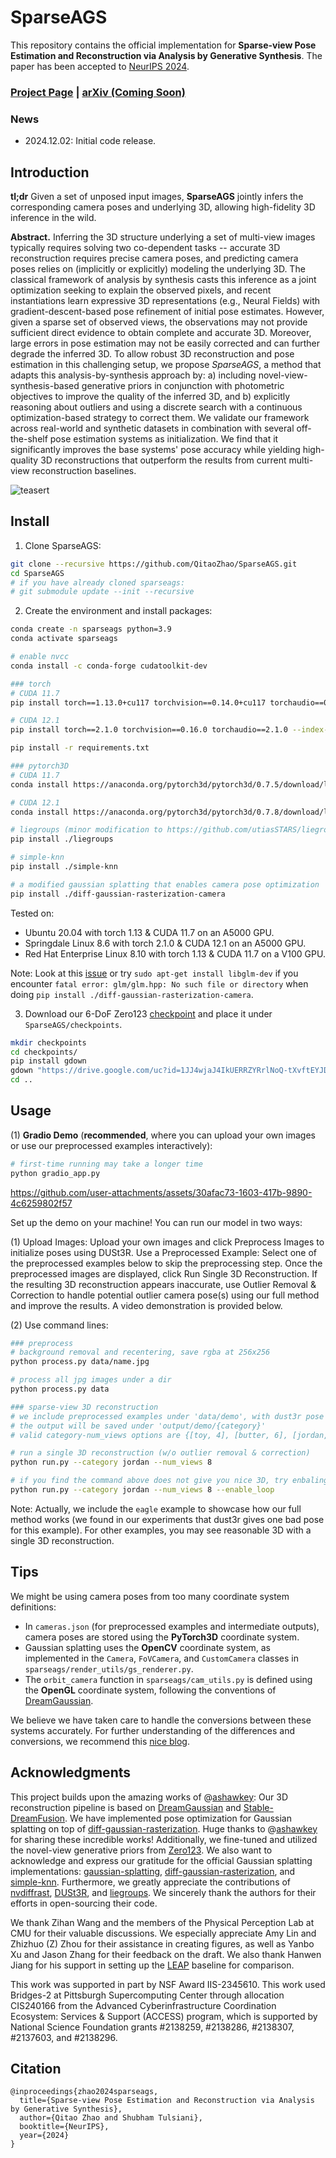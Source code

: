 # SparseAGS

This repository contains the official implementation for **Sparse-view Pose Estimation and Reconstruction via Analysis by Generative Synthesis**. The paper has been accepted to [NeurIPS 2024](https://neurips.cc/Conferences/2024).

### [Project Page](https://qitaozhao.github.io/SparseAGS) | [arXiv (Coming Soon)](https://qitaozhao.github.io/SparseAGS)

### News

- 2024.12.02: Initial code release.

## Introduction

**tl;dr** Given a set of unposed input images, **SparseAGS** jointly infers the corresponding camera poses and underlying 3D, allowing high-fidelity 3D inference in the wild.

**Abstract.** Inferring the 3D structure underlying a set of multi-view images typically requires solving two co-dependent tasks -- accurate 3D reconstruction requires precise camera poses, and predicting camera poses relies on (implicitly or explicitly) modeling the underlying 3D. The classical framework of analysis by synthesis casts this inference as a joint optimization seeking to explain the observed pixels, and recent instantiations learn expressive 3D representations (e.g., Neural Fields) with gradient-descent-based pose refinement of initial pose estimates. However, given a sparse set of observed views, the observations may not provide sufficient direct evidence to obtain complete and accurate 3D. Moreover, large errors in pose estimation may not be easily corrected and can further degrade the inferred 3D. To allow robust 3D reconstruction and pose estimation in this challenging setup, we propose *SparseAGS*, a method that adapts this analysis-by-synthesis approach by: a) including novel-view-synthesis-based generative priors in conjunction with photometric objectives to improve the quality of the inferred 3D, and b) explicitly reasoning about outliers and using a discrete search with a continuous optimization-based strategy to correct them. We validate our framework across real-world and synthetic datasets in combination with several off-the-shelf pose estimation systems as initialization. We find that it significantly improves the base systems' pose accuracy while yielding high-quality 3D reconstructions that outperform the results from current multi-view reconstruction baselines.

![teasert](assets/teaser.gif)

## Install

1. Clone SparseAGS:

```bash
git clone --recursive https://github.com/QitaoZhao/SparseAGS.git
cd SparseAGS
# if you have already cloned sparseags:
# git submodule update --init --recursive
```

2. Create the environment and install packages:

```bash
conda create -n sparseags python=3.9
conda activate sparseags

# enable nvcc
conda install -c conda-forge cudatoolkit-dev

### torch
# CUDA 11.7
pip install torch==1.13.0+cu117 torchvision==0.14.0+cu117 torchaudio==0.13.0 --extra-index-url https://download.pytorch.org/whl/cu117

# CUDA 12.1
pip install torch==2.1.0 torchvision==0.16.0 torchaudio==2.1.0 --index-url https://download.pytorch.org/whl/cu121

pip install -r requirements.txt

### pytorch3D
# CUDA 11.7
conda install https://anaconda.org/pytorch3d/pytorch3d/0.7.5/download/linux-64/pytorch3d-0.7.5-py39_cu117_pyt1130.tar.bz2

# CUDA 12.1
conda install https://anaconda.org/pytorch3d/pytorch3d/0.7.8/download/linux-64/pytorch3d-0.7.8-py39_cu121_pyt210.tar.bz2

# liegroups (minor modification to https://github.com/utiasSTARS/liegroups)
pip install ./liegroups

# simple-knn
pip install ./simple-knn

# a modified gaussian splatting that enables camera pose optimization
pip install ./diff-gaussian-rasterization-camera 
```

Tested on:

- Ubuntu 20.04 with torch 1.13 & CUDA 11.7 on an A5000 GPU.
- Springdale Linux 8.6 with torch 2.1.0 & CUDA 12.1 on an A5000 GPU.
- Red Hat Enterprise Linux 8.10 with torch 1.13 & CUDA 11.7 on a V100 GPU.

Note: Look at this [issue](https://github.com/graphdeco-inria/gaussian-splatting/issues/993) or try `sudo apt-get install libglm-dev` if you encounter `fatal error: glm/glm.hpp: No such file or directory` when doing `pip install ./diff-gaussian-rasterization-camera`. 

3. Download our 6-DoF Zero123 [checkpoint](https://drive.google.com/file/d/1JJ4wjaJ4IkUERRZYRrlNoQ-tXvftEYJD/view?usp=sharing) and place it under `SparseAGS/checkpoints`.

```bash
mkdir checkpoints
cd checkpoints/
pip install gdown
gdown "https://drive.google.com/uc?id=1JJ4wjaJ4IkUERRZYRrlNoQ-tXvftEYJD"
cd ..
```

## Usage

(1) **Gradio Demo** (**recommended**, where you can upload your own images or use our preprocessed examples interactively):

```bash
# first-time running may take a longer time
python gradio_app.py
```

https://github.com/user-attachments/assets/30afac73-1603-417b-9890-4c6259802f57

Set up the demo on your machine! You can run our model in two ways:

(1) Upload Images: Upload your own images and click Preprocess Images to initialize poses using DUSt3R.
Use a Preprocessed Example: Select one of the preprocessed examples below to skip the preprocessing step.
Once the preprocessed images are displayed, click Run Single 3D Reconstruction. If the resulting 3D reconstruction appears inaccurate, use Outlier Removal & Correction to handle potential outlier camera pose(s) using our full method and improve the results. A video demonstration is provided below.


(2) Use command lines:

```bash
### preprocess
# background removal and recentering, save rgba at 256x256
python process.py data/name.jpg

# process all jpg images under a dir
python process.py data

### sparse-view 3D reconstruction
# we include preprocessed examples under 'data/demo', with dust3r pose initialization
# the output will be saved under 'output/demo/{category}'
# valid category-num_views options are {[toy, 4], [butter, 6], [jordan, 8], [robot, 8], [eagle, 8]}

# run a single 3D reconstruction (w/o outlier removal & correction)
python run.py --category jordan --num_views 8 

# if you find the command above does not give you nice 3D, try enbaling loop-based outlier removal & correction (which takes more time)
python run.py --category jordan --num_views 8 --enable_loop
```

Note: Actually, we include the `eagle` example to showcase how our full method works (we found in our experiments that dust3r gives one bad pose for this example). For other examples, you may see reasonable 3D with a single 3D reconstruction.

## Tips

We might be using camera poses from too many coordinate system definitions:

- In `cameras.json` (for preprocessed examples and intermediate outputs), camera poses are stored using the **PyTorch3D** coordinate system.
- Gaussian splatting uses the **OpenCV** coordinate system, as implemented in the `Camera`, `FoVCamera`, and `CustomCamera` classes in `sparseags/render_utils/gs_renderer.py`.
- The `orbit_camera` function in `sparseags/cam_utils.py` is defined using the **OpenGL** coordinate system, following the conventions of [DreamGaussian](https://github.com/dreamgaussian/dreamgaussian).

We believe we have taken care to handle the conversions between these systems accurately. For further understanding of the differences and conversions, we recommend this [nice blog](https://medium.com/red-buffer/mastering-3d-spaces-a-comprehensive-guide-to-coordinate-system-conversions-in-opencv-colmap-ef7a1b32f2df).

## Acknowledgments

This project builds upon the amazing works of @[ashawkey](https://github.com/ashawkey): Our 3D reconstruction pipeline is based on [DreamGaussian](https://github.com/dreamgaussian/dreamgaussian) and [Stable-DreamFusion](https://github.com/ashawkey/stable-dreamfusion). We have implemented pose optimization for Gaussian splatting on top of [diff-gaussian-rasterization](https://github.com/ashawkey/diff-gaussian-rasterization). Huge thanks to @[ashawkey](https://github.com/ashawkey) for sharing these incredible works! Additionally, we fine-tuned and utilized the novel-view generative priors from [Zero123](https://github.com/cvlab-columbia/zero123). We also want to acknowledge and express our gratitude for the official Gaussian splatting implementations: [gaussian-splatting](https://github.com/graphdeco-inria/gaussian-splatting), [diff-gaussian-rasterization](https://github.com/graphdeco-inria/diff-gaussian-rasterization), and [simple-knn](https://gitlab.inria.fr/bkerbl/simple-knn). Furthermore, we greatly appreciate the contributions of [nvdiffrast](https://github.com/NVlabs/nvdiffrast), [DUSt3R](https://github.com/naver/dust3r), and [liegroups](https://github.com/utiasSTARS/liegroups). We sincerely thank the authors for their efforts in open-sourcing their code.

We thank Zihan Wang and the members of the Physical Perception Lab at CMU for their valuable discussions. We especially appreciate Amy Lin and Zhizhuo (Z) Zhou for their assistance in creating figures, as well as Yanbo Xu and Jason Zhang for their feedback on the draft. We also thank Hanwen Jiang for his support in setting up the [LEAP](https://github.com/hwjiang1510/LEAP) baseline for comparison.

This work was supported in part by NSF Award IIS-2345610. This work used Bridges-2 at Pittsburgh Supercomputing Center through allocation CIS240166 from the Advanced Cyberinfrastructure Coordination Ecosystem: Services & Support (ACCESS) program, which is supported by National Science Foundation grants #2138259, #2138286, #2138307, #2137603, and #2138296.

## Citation

```
@inproceedings{zhao2024sparseags,
  title={Sparse-view Pose Estimation and Reconstruction via Analysis by Generative Synthesis}, 
  author={Qitao Zhao and Shubham Tulsiani},
  booktitle={NeurIPS},
  year={2024}
}
```
